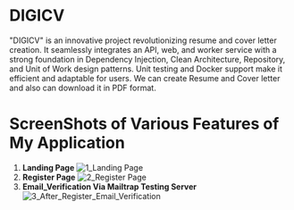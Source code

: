 # DIGICV
"DIGICV" is an innovative project revolutionizing resume and cover letter creation. It seamlessly integrates an API, web, and worker service with a strong foundation in Dependency Injection, Clean Architecture, Repository, and Unit of Work design patterns. Unit testing and Docker support make it efficient and adaptable for users. We can create Resume and Cover letter and also can download it in PDF format.
# ScreenShots of Various Features of My Application
1. **Landing Page**  ![1_Landing Page](https://github.com/NakibBracu/DIGICV/assets/77340620/2747c5af-c768-40de-91a5-97fa60412ef9)
2. **Register Page** ![2_Register Page](https://github.com/NakibBracu/DIGICV/assets/77340620/de63fd26-aa88-4fb0-904a-8dd1e7ca39ff)
3. **Email_Verification Via Mailtrap Testing Server** ![3_After_Register_Email_Verification](https://github.com/NakibBracu/DIGICV/assets/77340620/b0999eb2-fd1c-4f64-8bc5-802696318be3)

